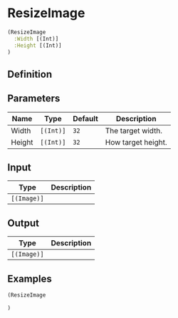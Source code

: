 # ResizeImage

```clojure
(ResizeImage
  :Width [(Int)]
  :Height [(Int)]
)
```

## Definition


## Parameters
| Name | Type | Default | Description |
|------|------|---------|-------------|
| Width | `[(Int)]` | `32` | The target width. |
| Height | `[(Int)]` | `32` | How target height. |


## Input
| Type | Description |
|------|-------------|
| `[(Image)]` |  |


## Output
| Type | Description |
|------|-------------|
| `[(Image)]` |  |


## Examples

```clojure
(ResizeImage

)
```

